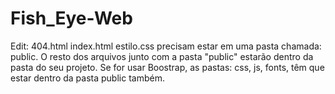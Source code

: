 # Fish_Eye-Web

Edit: 
  404.html
  index.html
  estilo.css
precisam estar em uma pasta chamada: public. O resto dos arquivos junto com a pasta "public" estarão dentro da pasta do seu projeto.
Se for usar Boostrap, as pastas: css, js, fonts, têm que estar dentro da pasta public também.
